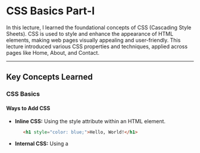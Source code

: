 # CSS Basics Part-I 

In this lecture, I learned the foundational concepts of CSS (Cascading Style Sheets). CSS is used to style and enhance the appearance of HTML elements, making web pages visually appealing and user-friendly. This lecture introduced various CSS properties and techniques, applied across pages like Home, About, and Contact.
 
---

## Key Concepts Learned

### CSS Basics

#### Ways to Add CSS

- **Inline CSS:** Using the style attribute within an HTML element.

   ```html
      <h1 style="color: blue;">Hello, World!</h1>
   ```

- **Internal CSS:** Using a <style> tag within the <head> section of the HTML file.

   ```html
    <style>
    h1 {
    color: blue;
    }
    </style>
  ```

- **External CSS:** Linking an external .css file using the <link> tag.

  ```html
   <link rel="stylesheet" href="styles.css">
  ```

---

### Core CSS Properties

#### 1.) Background Properties

The table below provides a summary of common CSS background properties, their options, and values:


| **Property**           | **Options/Values**                                                                                       |
|-------------------------|---------------------------------------------------------------------------------------------------------|
| **background-color**    | Any valid color (e.g., `red`, `#FF5733`, `rgb(255,87,51)`)                                              |
| **background-image**    | `url("image.jpg")`, `none`, `linear-gradient()`, `radial-gradient()`                                    |
| **background-repeat**   | `repeat`, `repeat-x`, `repeat-y`, `no-repeat`, `space`, `round`                                         |
| **background-position** | `top`, `center`, `bottom`, `left`, `right`, `x% y%`, `xpx ypx`                                          |
| **background-size**     | `auto`, `cover`, `contain`, `x%`, `xpx`                                                                 |
| **background-attachment**| `scroll`, `fixed`, `local`                                                                             |
| **background-clip**     | `border-box`, `padding-box`, `content-box`                                                              |
| **background-origin**   | `border-box`, `padding-box`, `content-box`                                                              |

---

#### 2.) Text Properties

The table below provides a summary of common CSS text properties, their options, and values:


| **Property**         | **Options/Values**                                                                                     |
|-----------------------|-------------------------------------------------------------------------------------------------------|
| **color**            | Any valid color                                                                                      |
| **font-family**      | `Arial`, `Verdana`, `sans-serif`, etc. (comma-separated values for fallbacks)                         |
| **font-size**        | `xx-small`, `x-small`, `small`, `medium`, `large`, `x-large`, `xx-large`, `%`, `px`, `em`, `rem`      |
| **font-style**       | `normal`, `italic`, `oblique`                                                                         |
| **font-weight**      | `normal`, `bold`, `bolder`, `lighter`, numeric values (`100` to `900`)                                |
| **line-height**      | `normal`, numeric value (`1.5`), unit values (`20px`, `150%`)                                         |
| **text-align**       | `left`, `right`, `center`, `justify`, `start`, `end`                                                 |
| **text-decoration**  | `none`, `underline`, `overline`, `line-through`, `blink` (rarely used)                                |
| **text-transform**   | `capitalize`, `uppercase`, `lowercase`, `none`                                                       |
| **letter-spacing**   | `normal`, unit value (`2px`)                                                                          |
| **word-spacing**     | `normal`, unit value (`4px`)                                                                          |

---

#### 3.)Box Modeling Properties: 

##### a.) Padding

The table below provides a summary of CSS padding properties, their options, and values:


| **Property**       | **Options/Values**                       |
|---------------------|------------------------------------------|
| **padding**        | `auto`, unit values (`px`, `%`, `em`)    |
| **padding-top**    | Specific padding for the top             |
| **padding-right**  | Specific padding for the right           |
| **padding-bottom** | Specific padding for the bottom          |
| **padding-left**   | Specific padding for the left            |


The tables below summarize the options and values for CSS Margin and Border properties:

##### b.) Margin Properties

The tables below summarize the options and values for CSS Margin properties:


| **Property**       | **Options/Values**                       |
|---------------------|------------------------------------------|
| **margin**         | `auto`, unit values (`px`, `%`, `em`)    |
| **margin-top**     | Specific margin for the top              |
| **margin-right**   | Specific margin for the right            |
| **margin-bottom**  | Specific margin for the bottom           |
| **margin-left**    | Specific margin for the left             |


##### c.)  Border Properties

The tables below summarize the options and values for CSS Border properties:


| **Property**       | **Options/Values**                                                                 |
|---------------------|------------------------------------------------------------------------------------|
| **border**         | `border-width border-style border-color` (e.g., `1px solid black`)                 |
| **border-width**   | `thin`, `medium`, `thick`, unit values (`px`)                                      |
| **border-style**   | `none`, `solid`, `dashed`, `dotted`, `double`, `groove`, `ridge`, `inset`, `outset`, `hidden` |
| **border-color**   | Any valid color                                                                    |
| **border-radius**  | Numeric values (e.g., `10px`, `50%` for circular corners)                          |

---

#### 4.) Display and Positioning Properties

The table below summarizes the options and values for CSS display and positioning properties:

| **Property**         | **Options/Values**                                                                           |
|-----------------------|----------------------------------------------------------------------------------------------|
| **display**          | `block`, `inline`, `inline-block`, `flex`, `grid`, `none`, `inline-flex`, `table`, `table-cell`|
| **position**         | `static`, `relative`, `absolute`, `fixed`, `sticky`                                          |
| **z-index**          | Numeric value (e.g., `1`, `1000`)                                                            |
| **top, right, bottom, left** | Unit values (`px`, `%`)                                                              |
| **overflow**         | `visible`, `hidden`, `scroll`, `auto`                                                        |

---

#### 5.) Flexbox Properties

The table below summarizes the options and values for CSS Flexbox properties:

| **Property**         | **Options/Values**                                                                           |
|-----------------------|----------------------------------------------------------------------------------------------|
| **flex-direction**   | `row`, `row-reverse`, `column`, `column-reverse`                                              |
| **justify-content**  | `flex-start`, `flex-end`, `center`, `space-between`, `space-around`, `space-evenly`           |
| **align-items**      | `flex-start`, `flex-end`, `center`, `stretch`, `baseline`                                     |
| **flex-wrap**        | `nowrap`, `wrap`, `wrap-reverse`                                                             |
| **flex-grow**        | Numeric value (`0`, `1`, etc.)                                                               |
| **flex-shrink**      | Numeric value                                                                                |
| **align-content**    | `flex-start`, `flex-end`, `center`, `space-between`, `space-around`, `stretch`               |

---

#### 6.) Pseudo-classes

The table below summarizes common CSS pseudo-classes, their usage, and when they apply:


| **Pseudo-Class**    | **Usage**                                                        |
|----------------------|------------------------------------------------------------------|
| `:hover`            | Applies styles when the mouse is over an element                |
| `:focus`            | Applies styles when an element (e.g., input) is focused         |
| `:active`           | Applies styles when an element is being clicked                 |
| `:first-child`      | Applies styles to the first child of an element                 |
| `:last-child`       | Applies styles to the last child of an element                  |
| `:nth-child(n)`     | Applies styles to the nth child of an element                   |

---

##  Practical Applications

### Home Page

- Applied a background-color for the body.
- Styled the navigation bar using display: flex and added hover effects to links.
- Used font-family and font-size for headings and paragraphs.

### About Page

- Created a flexbox layout for presenting information side-by-side.
- Used padding, margin, and border to create spacing and separation.

### Contact Page

- Styled the form inputs with padding and border-radius.
- Added a hover effect to the submit button.
- Used cursor: pointer for buttons and links.

---

## Conclusion

This lecture provided a comprehensive understanding of CSS properties and their applications. By combining these properties, I can create visually appealing and responsive web pages.
